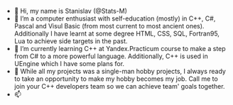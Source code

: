 - 👋 Hi, my name is Stanislav (@Stats-M)
- 👀 I’m a computer enthusiast with self-education (mostly) in C++, C#, Pascal and Visul Basic (from most current to most ancient ones). Additionally I have learnt at some degree HTML, CSS, SQL, Fortran95, Lua to achieve side targets in the past.
- 🌱 I’m currently learning C++ at Yandex.Practicum course to make a step from C# to a more powerful language. Additionally, C++ is used in UEngine which I have some plans for. 
- 💞️ While all my projects was a single-man hobby projects, I always ready to take an opportunity to make my hobby becomes my job. Call me to join your C++ developers team so we can achieve team' goals together.
- 📫 

<!---
Stats-M/Stats-M is a ✨ special ✨ repository because its `README.md` (this file) appears on your GitHub profile.
You can click the Preview link to take a look at your changes.
--->
